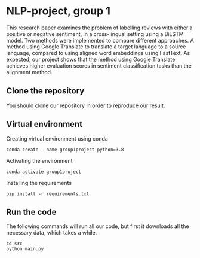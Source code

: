 # NLP-project, group 1
This research paper examines the problem of labelling reviews with either a positive or negative sentiment, in a cross-lingual setting using a BiLSTM model. Two methods were implemented to compare different approaches. A method using Google Translate to translate a target language to a source language, compared to using aligned word embeddings using FastText. As expected, our project shows that the method using Google Translate achieves higher evaluation scores in sentiment classification tasks than the alignment method. 


## Clone the repository
You should clone our repository in order to reproduce our result.

## Virtual environment 

Creating virtual environment using conda
```
conda create --name group1project python=3.8
```

Activating the environment
```
conda activate group1project
```

Installing the requirements
```
pip install -r requirements.txt
```

## Run the code
The following commands will run all our code, but first it downloads all the necessary data, which takes a while. 
```
cd src
python main.py
```


